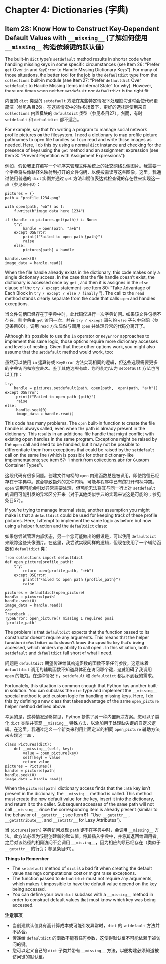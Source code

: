 # Chapter 4: Dictionaries (字典)

## Item 28: Know How to Construct Key-Dependent Default Values with `__missing__` (了解如何使用 `__missing__` 构造依赖键的默认值)

The built-in `dict` type’s `setdefault` method results in shorter code when handling missing keys in some specific circumstances (see Item 26: “Prefer `get` Over `in` and `KeyError` to Handle Missing Dictionary Keys”). For many of those situations, the better tool for the job is the `defaultdict` type from the `collections` built-in module (see Item 27: “Prefer `defaultdict` Over `setdefault` to Handle Missing Items in Internal State” for why). However, there are times when neither `setdefault` nor `defaultdict` is the right fit.

内置的 `dict` 类型的 `setdefault` 方法在某些特定情况下处理缺失键时会使代码更简洁（参见条目26）。在这些情况中的许多场景下，更好的选择是使用来自 `collections` 内置模块的 `defaultdict` 类型（参见条目27）。然而，有时 `setdefault` 和 `defaultdict` 都不适合。

For example, say that I’m writing a program to manage social network profile pictures on the filesystem. I need a dictionary to map profile picture pathnames to open file handles so I can read and write those images as needed. Here, I do this by using a normal `dict` instance and checking for the presence of keys using the `get` method and an assignment expression (see Item 8: “Prevent Repetition with Assignment Expressions”):

例如，假设我正在编写一个程序来管理文件系统上的社交网络头像图片。我需要一个字典将头像路径名映射到打开的文件句柄，以便按需读写这些图像。这里，我通过使用普通的 `dict` 实例并通过 `get` 方法和赋值表达式检查键的存在性来实现这一点（参见条目8）：

```
pictures = {}
path = "profile_1234.png"

with open(path, "wb") as f:
    f.write(b"image data here 1234")

if (handle := pictures.get(path)) is None:
    try:
        handle = open(path, "a+b")
    except OSError:
        print(f"Failed to open path {path}")
        raise
    else:
        pictures[path] = handle

handle.seek(0)
image_data = handle.read()
```

When the file handle already exists in the dictionary, this code makes only a single dictionary access. In the case that the file handle doesn’t exist, the dictionary is accessed once by `get` , and then it is assigned in the `else` clause of the `try / except` statement (see Item 80: “Take Advantage of Each Block in `try / except / else / finally` ”). The call to the `read` method stands clearly separate from the code that calls `open` and handles exceptions.

当文件句柄已经存在于字典中时，此代码仅进行一次字典访问。如果该文件句柄不存在，则字典由 `get` 访问一次，并在 `try / except` 语句的 `else` 子句中分配（参见条目80）。调用 `read` 方法显然与调用 `open` 并处理异常的代码分离开了。

Although it’s possible to use the `in` operator or `KeyError` approaches to implement this same logic, those options require more dictionary accesses and levels of nesting. Given that these other options work, you might also assume that the `setdefault` method would work, too:

虽然可以使用 `in` 运算符或 `KeyError` 方法实现相同的逻辑，但这些选项需要更多的字典访问和嵌套层次。鉴于其他选项有效，您可能也认为 `setdefault` 方法也可以工作：

```
try:
    handle = pictures.setdefault(path, open(path,  open(path, "a+b"))
except OSError:
     print(f"Failed to open path {path}")
     raise
else:
     handle.seek(0)
     image_data = handle.read()
```

This code has many problems. The `open` built-in function to create the file handle is always called, even when the path is already present in the dictionary. This results in an additional file handle that might conflict with existing open handles in the same program. Exceptions might be raised by the `open` call and need to be handled, but it may not be possible to differentiate them from exceptions that could be raised by the `setdefault` call on the same line (which is possible for other dictionary-like implementations; see Item 57: “Inherit from collections.abc for Custom Container Types”).

这段代码有很多问题。创建文件句柄的 `open` 内建函数总是被调用，即使路径已经存在于字典中。这会导致额外的文件句柄，可能与程序中已有的打开句柄冲突。`open` 调用可能会引发异常需要处理，但可能无法将其与同一行上对 `setdefault` 的调用可能引发的异常区分开来（对于其他类似字典的实现来说这是可能的；参见条目57）。

If you’re trying to manage internal state, another assumption you might make is that a `defaultdict` could be used for keeping track of these profile pictures. Here, I attempt to implement the same logic as before but now using a helper function and the `defaultdict` class:

如果您尝试管理内部状态，另一个您可能做出的假设是，可以使用 `defaultdict` 来跟踪这些头像图片。在这里，我尝试实现同样的逻辑，但现在使用了一个辅助函数和 `defaultdict` 类：

```
from collections import defaultdict
def open_picture(profile_path):
    try:
        return open(profile_path, "a+b")
    except OSError:
        print(f"Failed to open path {profile_path}")
        raise
    
pictures = defaultdict(open_picture)
handle = pictures[path]
handle.seek(0)
image_data = handle.read()
>>>
Traceback ...
TypeError: open_picture() missing 1 required posi
'profile_path'
```

The problem is that `defaultdict` expects that the function passed to its constructor doesn’t require any arguments. This means that the helper function `defaultdict` calls doesn’t know the specific `key` that’s being accessed, which hinders my ability to call open . In this situation, both `setdefault` and `defaultdict` fall short of what I need.

问题是 `defaultdict` 期望传递给其构造函数的函数不带任何参数。这意味着 `defaultdict` 调用的辅助函数不知道具体正在访问哪个键，这就阻碍了我调用 `open` 的能力。在这种情况下，`setdefault` 和 `defaultdict` 都达不到我的需求。

Fortunately, this situation is common enough that Python has another built-in solution. You can subclass the `dict` type and implement the `__missing__` special method to add custom logic for handling missing keys. Here, I do this by defining a new class that takes advantage of the same `open_picture` helper method defined above:

幸运的是，这种情况足够常见，Python 提供了另一种内置解决方案。您可以子类化 `dict` 类型并实现 `__missing__` 特殊方法，以添加用于处理缺失键的自定义逻辑。在这里，我通过定义一个新类来利用上面定义的相同 `open_picture` 辅助方法来实现这一点：

```
class Pictures(dict):
    def __missing__(self, key):
        value = open_picture(key)
        self[key] = value
        return value
pictures = Pictures()
handle = pictures[path]
handle.seek(0)
image_data = handle.read()
```

When the `pictures[path]` dictionary access finds that the `path` key isn’t present in the dictionary, the `__missing__` method is called. This method must create the new default value for the key, insert it into the dictionary, and return it to the caller. Subsequent accesses of the same path will not call `__missing__` since the corresponding item is already present (similar to the behavior of `__getattr__` ; see Item 61: “Use` __getattr__` , `__getattribute__` , and `__setattr__` for Lazy Attributes”).

当 `pictures[path]` 字典访问发现 `path` 键不在字典中时，会调用 `__missing__` 方法。此方法必须为该键创建新的默认值，将其插入字典中，并将其返回给调用者。之后对该路径的相同访问不会调用 `__missing__`，因为相应的项已经存在（类似于 `__getattr__` 的行为；参见条目61）。

**Things to Remember**
- The `setdefault` method of `dict` is a bad fit when creating the default value has high computational cost or might raise exceptions.
- The function passed to `defaultdict` must not require any arguments, which makes it impossible to have the default value depend on the key being accessed.
- You can define your own `dict` subclass with a `__missing__` method in order to construct default values that must know which key was being accessed.

**注意事项**
- 当创建默认值具有高计算成本或可能引发异常时，`dict` 的 `setdefault` 方法并不适合。
- 传递给 `defaultdict` 的函数不能有任何参数，这使得默认值不可能依赖于被访问的键。
- 您可以定义自己的 `dict` 子类并带有 `__missing__` 方法，以便构建必须知道被访问键的默认值。